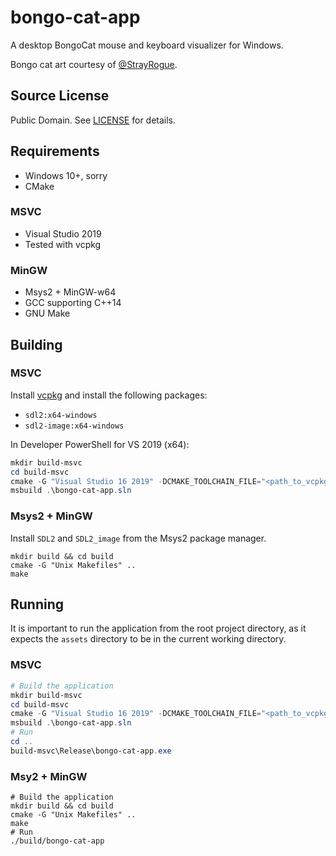 # bongo-cat-app

A desktop BongoCat mouse and keyboard visualizer for Windows.  

Bongo cat art courtesy of [@StrayRogue](https://twitter.com/StrayRogue).

## Source License

Public Domain. See [LICENSE](LICENSE) for details.

## Requirements

* Windows 10+, sorry
* CMake

### MSVC

* Visual Studio 2019
* Tested with vcpkg

### MinGW

* Msys2 + MinGW-w64
* GCC supporting C++14
* GNU Make

## Building

### MSVC

Install [vcpkg](https://vcpkg.io/en/getting-started.html) and install the following packages: 

* `sdl2:x64-windows`
* `sdl2-image:x64-windows`

In Developer PowerShell for VS 2019 (x64):

```powershell
mkdir build-msvc
cd build-msvc
cmake -G "Visual Studio 16 2019" -DCMAKE_TOOLCHAIN_FILE="<path_to_vcpkg>/scripts/buildsystems/vcpkg.cmake" -DCMAKE_BUILD_TYPE=Release -A x64 ..
msbuild .\bongo-cat-app.sln
```

### Msys2 + MinGW

Install `SDL2` and `SDL2_image` from the Msys2 package manager.

```shell
mkdir build && cd build
cmake -G "Unix Makefiles" ..
make
```

## Running

It is important to run the application from the root project directory,
as it expects the `assets` directory to be in the current working directory.

### MSVC

```powershell
# Build the application
mkdir build-msvc
cd build-msvc
cmake -G "Visual Studio 16 2019" -DCMAKE_TOOLCHAIN_FILE="<path_to_vcpkg>/scripts/buildsystems/vcpkg.cmake" -DCMAKE_BUILD_TYPE=Release -A x64 ..
msbuild .\bongo-cat-app.sln
# Run
cd ..
build-msvc\Release\bongo-cat-app.exe
```

### Msy2 + MinGW

```shell
# Build the application
mkdir build && cd build
cmake -G "Unix Makefiles" ..
make
# Run
./build/bongo-cat-app
```